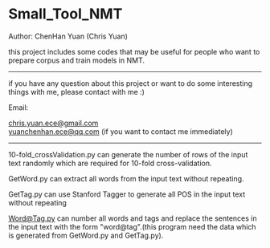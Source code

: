 # Small_Tool_NMT

Author: ChenHan Yuan (Chris Yuan)

this project includes some codes that may be useful for people who want to prepare corpus and train models in NMT.
********************************************************************************************************************
if you have any question about this project or want to do some interesting things with me, please contact with me :)

Email: 

chris.yuan.ece@gmail.com  
yuanchenhan.ece@qq.com (if you want to contact me immediately)
*********************************************************************************************************************

10-fold_crossValidation.py can  generate the number of rows of the input text randomly which are required for 10-fold cross-validation.

GetWord.py can extract all words from the input text without repeating.

GetTag.py can use Stanford Tagger to generate all POS in the input text without repeating

Word@Tag.py can number all words and tags and replace the sentences in the input text with the form "word@tag".(this program need the data which is generated from GetWord.py and GetTag.py).
